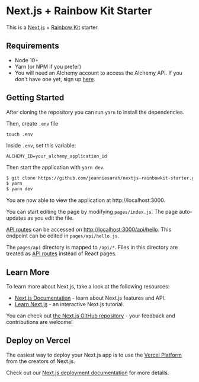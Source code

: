 # Next.js + Rainbow Kit Starter

This is a [Next.js](https://nextjs.org/) + [Rainbow Kit](https://www.rainbowkit.com/) starter.

## Requirements

- Node 10+
- Yarn (or NPM if you prefer)
- You will need an Alchemy account to access the Alchemy API. If you don't have one yet, sign up [here](https://www.alchemy.com/).

## Getting Started

After cloning the repository you can run `yarn` to install the dependencies. 

Then, create `.env` file
```
touch .env
```
Inside `.env`, set this variable:
```
ALCHEMY_ID=your_alchemy_application_id
```
Then start the application with `yarn dev`.

```bash
$ git clone https://github.com/jeanniesarah/nextjs-rainbowkit-starter.git
$ yarn
$ yarn dev
```

You are now able to view the application at http://localhost:3000.

You can start editing the page by modifying `pages/index.js`. The page auto-updates as you edit the file.

[API routes](https://nextjs.org/docs/api-routes/introduction) can be accessed on [http://localhost:3000/api/hello](http://localhost:3000/api/hello). This endpoint can be edited in `pages/api/hello.js`.

The `pages/api` directory is mapped to `/api/*`. Files in this directory are treated as [API routes](https://nextjs.org/docs/api-routes/introduction) instead of React pages.

## Learn More

To learn more about Next.js, take a look at the following resources:

- [Next.js Documentation](https://nextjs.org/docs) - learn about Next.js features and API.
- [Learn Next.js](https://nextjs.org/learn) - an interactive Next.js tutorial.

You can check out [the Next.js GitHub repository](https://github.com/vercel/next.js/) - your feedback and contributions are welcome!

## Deploy on Vercel

The easiest way to deploy your Next.js app is to use the [Vercel Platform](https://vercel.com/new?utm_medium=default-template&filter=next.js&utm_source=create-next-app&utm_campaign=create-next-app-readme) from the creators of Next.js.

Check out our [Next.js deployment documentation](https://nextjs.org/docs/deployment) for more details.
